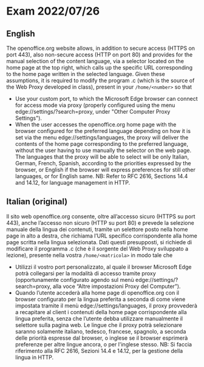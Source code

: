 # Exam 2022/07/26
## English
The openoffice.org website allows, in addition to secure access (HTTPS on port 443), also
non-secure access (HTTP on port 80) and provides for the manual selection of the content language,
via a selector located on the home page at the top right, which calls up the specific URL
corresponding to the home page written in the selected language.
Given these assumptions, it is required to modify the program <serial number>.c (which is the source
of the Web Proxy developed in class), present in your `/home/<number>` so that
- Use your custom port, to which the Microsoft Edge browser can connect for
access mode via proxy (properly configured using the menu
edge://settings/?search=proxy, under "Other Computer Proxy Settings").
- When the user accesses the openoffice.org home page with the browser configured for
the preferred language depending on how it is set via the menu
edge://settings/languages, the proxy will deliver the contents of the
home page corresponding to the preferred language, without the user having to use
manually the selector on the web page. The languages ​​that the proxy will be able to select will be
only Italian, German, French, Spanish, according to the priorities expressed by the
browser, or English if the browser will express preferences for still other languages, or for English
same.
NB: Refer to RFC 2616, Sections 14.4 and 14.12, for language management in HTTP.

## Italian (original)
Il sito web openoffice.org consente, oltre all’accesso sicuro (HTTPS su port 443), anche
l’accesso non sicuro (HTTP su port 80) e prevede la selezione manuale della lingua dei contenuti,
tramite un selettore posto nella home page in alto a destra, che richiama l’URL specifico
corrispondente alla home page scritta nella lingua selezionata.
Dati questi presupposti, si richiede di modificare il programma <matricola>.c (che è il sorgente
del Web Proxy sviluppato a lezione), presente nella vostra `/home/<matricola>` in modo tale che
- Utilizzi il vostro port personalizzato, al quale il browser Microsoft Edge potrà collegarsi per la
modalità di accesso tramite proxy (opportunamente configurato agendo sul menù
edge://settings/?search=proxy, alla voce “Altre impostazioni Proxy del Computer”).
- Quando l’utente accederà alla home page di openoffice.org con il browser configurato per
la lingua preferita a seconda di come viene impostata tramite il menù
edge://settings/languages, il proxy provvederà a recapitare al client i contenuti della
home page corrispondente alla lingua preferita, senza che l’utente debba utilizzare
manualmente il selettore sulla pagina web. Le lingue che il proxy potrà selezionare saranno
solamente italiano, tedesco, francese, spagnolo, a seconda delle priorità espresse dal
browser, o inglese se il browser esprimerà preferenze per altre lingue ancora, o per l'inglese
stesso.
NB: Si faccia riferimento alla RFC 2616, Sezioni 14.4 e 14.12, per la gestione della lingua in HTTP.
